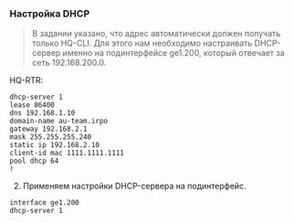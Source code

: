 ### Настройка DHCP

> В задании указано, что адрес автоматически должен получать только HQ-CLI. Для этого нам необходимо настраивать DHCP-сервер именно на подинтерфейсе ge1.200, который отвечает за сеть 192.168.200.0.

HQ-RTR:

```
dhcp-server 1
lease 86400
dns 192.168.1.10
domain-name au-team.irpo
gateway 192.168.2.1
mask 255.255.255.240
static ip 192.168.2.10
client-id mac 1111.1111.1111
pool dhcp 64
!
```
2. Применяем настройки DHCP-сервера на подинтерфейс. 
```
interface ge1.200
dhcp-server 1
```
